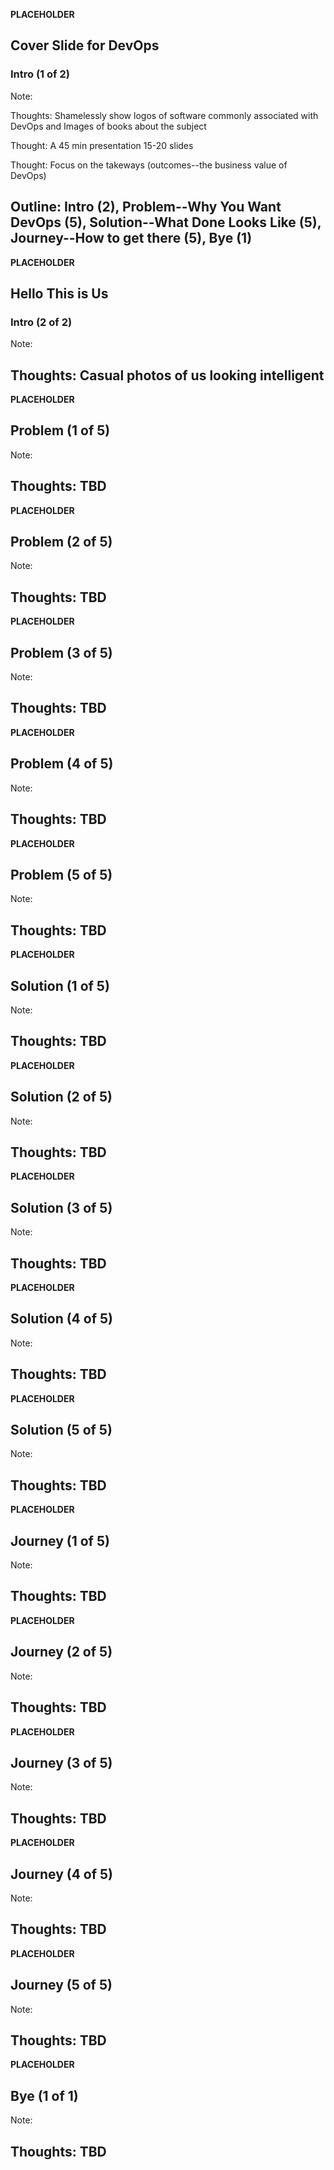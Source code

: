 **PLACEHOLDER**

## Cover Slide for DevOps
### Intro (1 of 2)

Note:

Thoughts: Shamelessly show logos of software commonly associated with DevOps and Images of books about the subject

Thought: A 45 min presentation 15-20 slides

Thought: Focus on the takeways (outcomes--the business value of DevOps)

Outline: Intro (2), Problem--Why You Want DevOps (5), Solution--What Done Looks Like (5), Journey--How to get there (5), Bye (1)
---
**PLACEHOLDER**

## Hello This is Us
### Intro (2 of 2)

Note:

Thoughts: Casual photos of us looking intelligent
---
**PLACEHOLDER**

## Problem (1 of 5)

Note:

Thoughts: TBD
---
**PLACEHOLDER**

## Problem (2 of 5)

Note:

Thoughts: TBD
---
**PLACEHOLDER**

## Problem (3 of 5)

Note:

Thoughts: TBD
---
**PLACEHOLDER**

## Problem (4 of 5)

Note:

Thoughts: TBD
---
**PLACEHOLDER**

## Problem (5 of 5)

Note:

Thoughts: TBD
---
**PLACEHOLDER**

## Solution (1 of 5)

Note:

Thoughts: TBD
---
**PLACEHOLDER**

## Solution (2 of 5)

Note:

Thoughts: TBD
---
**PLACEHOLDER**

## Solution (3 of 5)

Note:

Thoughts: TBD
---
**PLACEHOLDER**

## Solution (4 of 5)

Note:

Thoughts: TBD
---
**PLACEHOLDER**

## Solution (5 of 5)

Note:

Thoughts: TBD
---
**PLACEHOLDER**

## Journey (1 of 5)

Note:

Thoughts: TBD
---
**PLACEHOLDER**

## Journey (2 of 5)

Note:

Thoughts: TBD
---
**PLACEHOLDER**

## Journey (3 of 5)

Note:

Thoughts: TBD
---
**PLACEHOLDER**

## Journey (4 of 5)

Note:

Thoughts: TBD
---
**PLACEHOLDER**

## Journey (5 of 5)

Note:

Thoughts: TBD
---
**PLACEHOLDER**

## Bye (1 of 1)

Note:

Thoughts: TBD
---
